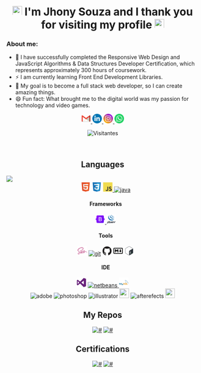 <div align="center">
<h1>
 <img  width="25" height="25" src="https://www.discordianos.com/uploads/monthly_2021_02/c5efb82dcccc7f06ae379bdc9fdf00e3.cropped.gif.4916ab8d670076f628c323c10270c436.gif">
  I'm Jhony Souza and I thank you for visiting my profile
 <img  width="25" height="25" src="https://www.discordianos.com/uploads/monthly_2021_02/c5efb82dcccc7f06ae379bdc9fdf00e3.cropped.gif.4916ab8d670076f628c323c10270c436.gif">
</h1>
</div>

<h3>About me:</h3>

- 🌱 I have successfully completed the Responsive Web Design and JavaScript Algorithms & Data Structures Developer Certification, which represents approximately 300 hours of coursework.
- ⚡ I am currently learning Front End Development Libraries.
- 💭 My goal is to become a full stack web developer, so I can create amazing things.
- 😄 Fun fact: What brought me to the digital world was my passion for technology and video games.

<div align="center">
<!-- REDES SOCIAIS -->
	<a href = "mailto: jhonatansouzameza100@gmail.com">
    <img width="25" src="https://github.com/shahbajjamil/Social-Meadia-Icons/blob/master/Icons-logos/gmail.png">
    </a>
    <a href = "https://www.linkedin.com/in/jhonatan-leon-souza-meza/" target="_blank">
    <img width="25" src="https://github.com/shahbajjamil/Social-Meadia-Icons/blob/master/Icons-logos/linkedin-circle.png">
    </a>
   	<a href = "https://www.instagram.com/el.jhony.oficial/" target="_blank">
    <img width="25" src="https://github.com/shahbajjamil/Social-Meadia-Icons/blob/master/Icons-logos/instagram-circle.png">
    </a>
	</a>
   	<a href = "+54 37571633" target="_blank">
    <img width="25" src="https://github.com/shahbajjamil/Social-Meadia-Icons/blob/master/Icons-logos/whatsapp-circle.png">
    </a>

![Visitantes](https://api.visitorbadge.io/api/visitors?path=https%3A%2F%2Fgithub.com%2FWarDog1000&label=Visitors&labelColor=%23dc143c&countColor=%23555555&style=flat&labelStyle=upper)

</div>
<br>
      <h2 align="center">Languages</h2>
<div style="display: inline_block"> 
  <!--stats-->
  <img align="left" height="250" src="https://github-readme-stats.vercel.app/api/top-langs/?username=WarDog1000&langs_count=10&layout=compact&theme=dark">
	<br> 
	<div align="rigth"">
		<div align="center">
    	<a href="https://www.freecodecamp.org/certification/JhonySouza/responsive-web-design" target="_blank"> <img src="https://github.com/devicons/devicon/blob/master/icons/html5/html5-original.svg" alt="html5-certification" width="25" height="25"/></a>
    	<a href="https://www.freecodecamp.org/certification/JhonySouza/responsive-web-design" target="_blank"> <img src="https://github.com/devicons/devicon/blob/master/icons/css3/css3-original.svg" alt="css3-certification" width="25" height="25"/></a>
    	<a href="https://www.freecodecamp.org/certification/JhonySouza/javascript-algorithms-and-data-structures" target="_blank"> <img src="https://github.com/devicons/devicon/blob/master/icons/javascript/javascript-original.svg" alt="javascript-certification" width="25" height="25"/> </a>
    	<a href="https://www.java.com" target="_blank"> <img src="https://cdn.icon-icons.com/icons2/2415/PNG/512/java_original_wordmark_logo_icon_146459.png" alt="java" width="25" height="25"/></a>
		</div>
		<div align="center">
  		<h4>Frameworks</h4>
			<a href="#"> <img src="https://github.com/devicons/devicon/blob/master/icons/bootstrap/bootstrap-original.svg" alt="bootstrap-certification" width="25" height="25"/> </a>
			<a href="#"> <img src="https://github.com/devicons/devicon/blob/master/icons/jquery/jquery-original-wordmark.svg" alt="jquery-certification" width="25" height="25"/> </a>
		</div>
		<div align="center">
			<h4>Tools</h4>
			<a href="#"><img src="https://github.com/devicons/devicon/blob/master/icons/sass/sass-original.svg" alt="sass" width="25" height="25"/></a>
			<a href="https://git-scm.com/" target="_blank"><img src="https://www.vectorlogo.zone/logos/git-scm/git-scm-icon.svg" alt="git" width="25" height="25"/></a>
			<a href="https://github.com/WarDog1000" target="_blank"><img src="https://github.com/devicons/devicon/blob/master/icons/github/github-original.svg" alt="gitHub" width="25" height="25"/></a>
			<a href="#"><img src="https://github.com/devicons/devicon/blob/master/icons/markdown/markdown-original.svg" alt="markdown" width="25" height="25"/></a>
			<a href="#"> <img src="https://github.com/devicons/devicon/blob/master/icons/bash/bash-original.svg" alt="bash" width="25" height="25"/></a>
		</div>
		<div align="center">
			<h4>IDE</h4>
			<a href="https://vscode.dev/" target="_blank"><img src="https://github.com/devicons/devicon/blob/master/icons/visualstudio/visualstudio-plain.svg" alt="visualstudio" width="25" height="25"/></a>
			<a href="https://netbeans.apache.org/" target="_blank"><img src="https://netbeans.apache.org/images/apache-netbeans.svg" alt="netbeans" width="25" height="25"/> </a>
			<a href="https://www.mysql.com/" target="_blank"><img src="https://raw.githubusercontent.com/devicons/devicon/master/icons/mysql/mysql-original-wordmark.svg" alt="mysql" width="25" height="25"/></a>
			<br>
			<a><img src="https://www.adobe.com/content/dam/cc/icons/Adobe_Corporate_Horizontal_Red_HEX.svg" alt="adobe" width="25" height="25"/></a>
			<a><img src="https://cdn.icon-icons.com/icons2/1088/PNG/512/1485282157-adobe-photoshop-raster-graphics-editor-cc-creative-cloud_78285.png" alt="photoshop" width="25" height="25"/></a>
			<a><img src="https://cdn.icon-icons.com/icons2/1088/PNG/512/1485282143-adobe-illustrator-cc-creative-cloud_78298.png" alt="illustrator" width="25" height="25"/></a>
			<a target="_blank"> <img src="https://cdn.icon-icons.com/icons2/1088/PNG/512/1485282164-adobe-lightroom-lr-cc-creative-cloud_78305.png" width="25" height="25"/></a>
			<a><img src="https://cdn.icon-icons.com/icons2/1088/PNG/512/1485282160-adobe-after-effects-cc-creative-cloud-digital-visual-effects-motion-graphics-and-compositing-application_78299.png" alt="afterefects" width="25" height="25"/> </a>
			<a target="_blank"> <img src="https://cdn.icon-icons.com/icons2/1088/PNG/512/1485282149-adobe-premiere-pro-cc-creative-cloud_78301.png" width="25" height="25"/> </a>
		</div>
	</div>
</div>

<div align="center">
	<h2>My Repos</h2>
	<a href="https://github.com/WarDog1000/JHotelApp"><img width="400" src="https://github-readme-stats.vercel.app/api/pin/?username=WarDog1000&repo=JHotelApp&langs_count=5&theme=dark" alt="#"></a>
	<a href="https://github.com/WarDog1000/FreeCodeCamp"><img width="400" src="https://github-readme-stats.vercel.app/api/pin/?username=WarDog1000&repo=FreeCodeCamp&langs_count=5&theme=dark" alt="#"></a>
 		<!-- TEMAS: dark, radical, merko, gruvbox, tokyonight, onedark, cobalt, synthwave, highcontrast, dracula -->
</div>
<div align="center">
	<h2>Certifications</h2>
	<a href="https://www.freecodecamp.org/certification/JhonySouza/responsive-web-design"> <img src="https://github.com/WarDog1000/FreeCodeCamp/blob/main/1%20Responsive%20Web%20Design/9%20Responsive%20Web%20Design%20Certification.jpg" alt="#" width="400" height="300"/></a>
	<a href="https://www.freecodecamp.org/certification/JhonySouza/javascript-algorithms-and-data-structures"><img src="https://github.com/WarDog1000/FreeCodeCamp/blob/main/2%20JavaScript%20Algorithms%20and%20Data%20Structures/JavaScript%20Algorithms%20and%20Data%20Structures%20Certification.jpg" alt="#" width="400" height="300"/></a>
</div>
<!-- ![Snake animation](https://github.com/WarDog1000/WarDog1000/blob/output/github-contribution-grid-snake.svg) -->

<!--
<a> <img src="#" alt="#" width="40" height="40"/> </a>
For more devicons: 
https://github.com/devicons/devicon/tree/master/icons
https://icon-icons.com/es/icono/photoshop-adobe-photoshop/1687

https://github.com/devicons/devicon/blob/master/icons/android/android-original.svg 
https://github.com/devicons/devicon/blob/master/icons/androidstudio/androidstudio-original-wordmark.svg
https://github.com/devicons/devicon/blob/master/icons/bootstrap/bootstrap-original.svg
https://github.com/devicons/devicon/blob/master/icons/blender/blender-original.svg
https://github.com/devicons/devicon/blob/master/icons/csharp/csharp-original.svg
https://github.com/devicons/devicon/blob/master/icons/docker/docker-original-wordmark.svg
https://github.com/devicons/devicon/blob/master/icons/illustrator/illustrator-line.svg
https://github.com/devicons/devicon/blob/master/icons/jquery/jquery-original-wordmark.svg
https://github.com/devicons/devicon/blob/master/icons/sass/sass-original.svg
https://github.com/devicons/devicon/blob/master/icons/markdown/markdown-original.svg
https://github.com/devicons/devicon/blob/master/icons/nextjs/nextjs-original-wordmark.svg
https://github.com/devicons/devicon/blob/master/icons/photoshop/photoshop-line.svg
https://github.com/devicons/devicon/blob/master/icons/unity/unity-original.svg
https://github.com/devicons/devicon/blob/master/icons/visualstudio/visualstudio-plain.svg
https://github.com/devicons/devicon/blob/master/icons/unrealengine/unrealengine-original.svg
https://github.com/devicons/devicon/blob/master/icons/oracle/oracle-original.svg
https://github.com/devicons/devicon/blob/master/icons/linux/linux-original.svg
https://github.com/devicons/devicon/blob/master/icons/bash/bash-original.svg
https://github.com/devicons/devicon/blob/master/icons/aftereffects/aftereffects-original.svg
https://github.com/devicons/devicon/blob/master/icons/postgresql/postgresql-original-wordmark.svg
https://github.com/devicons/devicon/blob/master/icons/python/python-original.svg

<img width="100%" height="650" src=""/>
https://cdna.artstation.com/p/assets/images/images/035/693/656/original/gwyneth-balucio-hello-world.gif?1615642877
https://c.tenor.com/f4eKzaPOZUYAAAAM/rz-ds-project.gif
https://c.tenor.com/mGgWY8RkgYMAAAAC/hello-world.gif
https://i.pinimg.com/originals/0c/0d/d1/0c0dd1efb2013a5454fa329d74df617b.gif
https://www.discordianos.com/uploads/monthly_2021_02/c5efb82dcccc7f06ae379bdc9fdf00e3.cropped.gif.4916ab8d670076f628c323c10270c436.gif

<h2>Statistics:</h2>
<div align="center">
<p>
<a href="https://github.com/WarDog1000"><img width="400" src="https://github-readme-stats.vercel.app/api?username=WarDog1000&show_icons=true&theme=dracula">
</p>
</div>
-->
